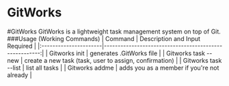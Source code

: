 # GitWorks
#GitWorks GitWorks is a lightweight task management system on top of Git.  ###Usage (Working Commands) | Command | Description and Input Required | |:----------------------|-------------------------------------------------------:| | Gitworks init | generates .GitWorks file | | Gitworks task --new | create a new task (task, user to assign, confirmation) | | Gitworks task --list | list all tasks | | Gitworks addme | adds you as a member if you're not already |
